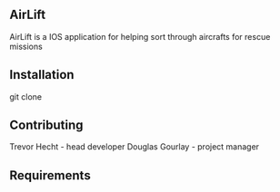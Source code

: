 ## AirLift

AirLift is a IOS application for helping sort through aircrafts for rescue missions

## Installation

git clone

## Contributing

Trevor Hecht - head developer
Douglas Gourlay - project manager

## Requirements
